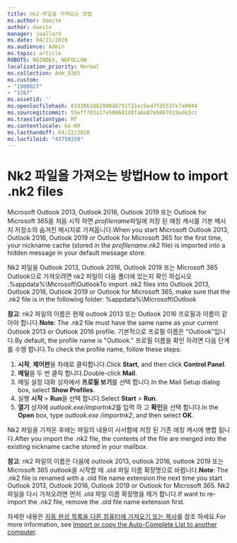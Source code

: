 ```yaml
---
title: nk2-파일을 가져오는 방법
ms.author: daeite
author: daeite
manager: joallard
ms.date: 04/21/2020
ms.audience: Admin
ms.topic: article
ROBOTS: NOINDEX, NOFOLLOW
localization_priority: Normal
ms.collection: Adm_O365
ms.custom:
- "1800027"
- "1267"
ms.assetid: ''
ms.openlocfilehash: 83d30b2d62908db791f21ec5ed7fd5537e7a0944
ms.sourcegitcommit: 55eff703a17e500681d8fa6a87eb067019ade3cc
ms.translationtype: MT
ms.contentlocale: ko-KR
ms.lasthandoff: 04/22/2020
ms.locfileid: "43759338"
---
```

# <a name="how-to-import-nk2-files"></a><span data-ttu-id="c2c04-102">Nk2 파일을 가져오는 방법</span><span class="sxs-lookup"><span data-stu-id="c2c04-102">How to import .nk2 files</span></span> 

<span data-ttu-id="c2c04-103">Microsoft Outlook 2013, Outlook 2016, Outlook 2019 또는 Outlook for Microsoft 365을 처음 시작 하면 *profilename*파일에 저장 된 애칭 캐시를 기본 메시지 저장소의 숨겨진 메시지로 가져옵니다.</span><span class="sxs-lookup"><span data-stu-id="c2c04-103">When you start Microsoft Outlook 2013, Outlook 2016, Outlook 2019 or Outlook for Microsoft 365 for the first time, your nickname cache (stored in the *profilename*.nk2 file) is imported into a hidden message in your default message store.</span></span>

<span data-ttu-id="c2c04-104">Nk2 파일을 Outlook 2013, Outlook 2016, Outlook 2019 또는 Microsoft 365 Outlook으로 가져오려면 nk2 파일이 다음 폴더에 있는지 확인 하십시오 .%appdata%\Microsoft\Outlook</span><span class="sxs-lookup"><span data-stu-id="c2c04-104">To import .nk2 files into Outlook 2013, Outlook 2016, Outlook 2019 or Outlook for Microsoft 365, make sure that the .nk2 file is in the following folder: %appdata%\Microsoft\Outlook</span></span>

<span data-ttu-id="c2c04-105">**참고**: nk2 파일의 이름은 현재 outlook 2013 또는 Outlook 2016 프로필과 이름이 같아야 합니다.</span><span class="sxs-lookup"><span data-stu-id="c2c04-105">**Note**: The .nk2 file must have the same name as your current Outlook 2013 or Outlook 2016 profile.</span></span> <span data-ttu-id="c2c04-106">기본적으로 프로필 이름은 "Outlook"입니다.</span><span class="sxs-lookup"><span data-stu-id="c2c04-106">By default, the profile name is "Outlook."</span></span> <span data-ttu-id="c2c04-107">프로필 이름을 확인 하려면 다음 단계를 수행 합니다.</span><span class="sxs-lookup"><span data-stu-id="c2c04-107">To check the profile name, follow these steps:</span></span> 
1. <span data-ttu-id="c2c04-108">**시작**, **제어판**을 차례로 클릭합니다.</span><span class="sxs-lookup"><span data-stu-id="c2c04-108">Click **Start**, and then click **Control Panel**.</span></span>
2. <span data-ttu-id="c2c04-109">**메일**을 두 번 클릭 합니다.</span><span class="sxs-lookup"><span data-stu-id="c2c04-109">Double-click **Mail**.</span></span>
3. <span data-ttu-id="c2c04-110">메일 설정 대화 상자에서 **프로필 보기**를 선택 합니다.</span><span class="sxs-lookup"><span data-stu-id="c2c04-110">In the Mail Setup dialog box, select **Show Profiles**.</span></span>
4. <span data-ttu-id="c2c04-111">실행 **시작** > **Run**을 선택 합니다.</span><span class="sxs-lookup"><span data-stu-id="c2c04-111">Select **Start** > **Run**.</span></span>
5. <span data-ttu-id="c2c04-112">**열기** 상자에 *outlook.exe/importnk2*를 입력 하 고 **확인**을 선택 합니다.</span><span class="sxs-lookup"><span data-stu-id="c2c04-112">In the **Open** box, type *outlook.exe /importnk2*, and then select **OK**.</span></span> 

<span data-ttu-id="c2c04-113">Nk2 파일을 가져온 후에는 파일의 내용이 사서함에 저장 된 기존 애칭 캐시에 병합 됩니다.</span><span class="sxs-lookup"><span data-stu-id="c2c04-113">After you import the .nk2 file, the contents of the file are merged into the existing nickname cache stored in your mailbox.</span></span>

<span data-ttu-id="c2c04-114">**참고**: nk2 파일의 이름은 다음에 outlook 2013, outlook 2016, outlook 2019 또는 Microsoft 365 outlook을 시작할 때 .old 파일 이름 확장명으로 바뀝니다.</span><span class="sxs-lookup"><span data-stu-id="c2c04-114">**Note**: The .nk2 file is renamed with a .old file name extension the next time you start Outlook 2013, Outlook 2016, Outlook 2019 or Outlook for Microsoft 365.</span></span> <span data-ttu-id="c2c04-115">Nk2 파일을 다시 가져오려면 먼저 .old 파일 이름 확장명을 제거 합니다.</span><span class="sxs-lookup"><span data-stu-id="c2c04-115">If want to re-import the .nk2 file, remove the .old file name extension first.</span></span>

<span data-ttu-id="c2c04-116">자세한 내용은 [자동 완성 목록을 다른 컴퓨터에 가져오기 또는 복사](https://support.microsoft.com/help/2806550/how-to-import-nk2-files-into-outlook%)를 참조 하세요.</span><span class="sxs-lookup"><span data-stu-id="c2c04-116">For more information, see [Import or copy the Auto-Complete List to another computer](https://support.microsoft.com/help/2806550/how-to-import-nk2-files-into-outlook%).</span></span>